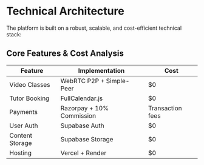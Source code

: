 # Technical Architecture
The platform is built on a robust, scalable, and cost-efficient technical stack:
## Core Features & Cost Analysis
| Feature    | Implementation    | Cost    |
|---|---|---|
| Video Classes   | WebRTC P2P + Simple-Peer    | $0    |
| Tutor Booking   | FullCalendar.js    | $0    |
| Payments    | Razorpay + 10% Commission    | Transaction fees    |
| User Auth    | Supabase Auth    | $0    |
| Content Storage   | Supabase Storage    | $0    |
| Hosting    | Vercel + Render    | $0    |
